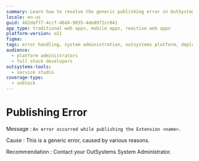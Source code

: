 ```yaml
---
summary: Learn how to resolve the generic publishing error in OutSystems 11 (O11) by contacting your system administrator.
locale: en-us
guid: 482daf77-4ccf-46d4-9835-4de8972cc041
app_type: traditional web apps, mobile apps, reactive web apps
platform-version: o11
figma:
tags: error handling, system administration, outsystems platform, deployment issues, troubleshooting guide
audience:
  - platform administrators
  - full stack developers
outsystems-tools:
  - service studio
coverage-type:
  - unblock
---
```


# Publishing Error

Message
:   `An error occurred while publishing the Extension <name>.`

Cause
:   This is a generic error, caused by various reasons.

Recommendation
:   Contact your OutSystems System Administrator.
